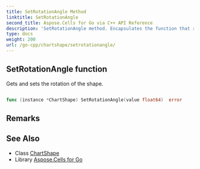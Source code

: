 ```yaml
---
title: SetRotationAngle Method 
linktitle: SetRotationAngle
second_title: Aspose.Cells for Go via C++ API Reference
description: 'SetRotationAngle method. Encapsulates the function that represents setrotationangle in Go.'
type: docs
weight: 200
url: /go-cpp/chartshape/setrotationangle/
---
```


## SetRotationAngle function

Gets and sets the rotation of the shape.

```go

func (instance *ChartShape) SetRotationAngle(value float64)  error

```

## Remarks


## See Also

* Class [ChartShape](../)
* Library [Aspose.Cells for Go](../../)
